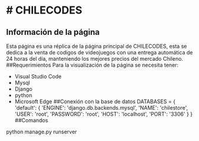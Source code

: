 # # CHILECODES
## Información de la página
Esta página es una réplica de la página principal de CHILECODES, esta se dedica a la venta de codigos de videojuegos con una entrega automática de 24 horas del día, manteniendo los mejores precios del mercado Chileno.
##Requerimientos
Para la visualización de la página se necesita tener:
* Visual Studio Code
* Mysql
* Django
* python
* Microsoft Edge
##Conexión con la base de datos
DATABASES = { 'default': { 'ENGINE': 'django.db.backends.mysql', 'NAME': 'chilestore', 'USER': 'root', 'PASSWORD': 'root', 'HOST': 'localhost', 'PORT': '3306' } }
##Comandos

python manage.py runserver

